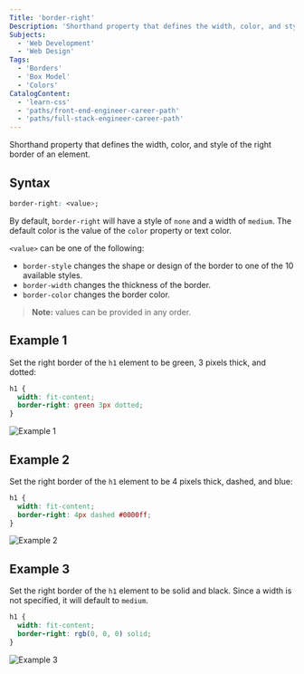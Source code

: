 ```yaml
---
Title: 'border-right'
Description: 'Shorthand property that defines the width, color, and style of the right border of an element.'
Subjects:
  - 'Web Development'
  - 'Web Design'
Tags:
  - 'Borders'
  - 'Box Model'
  - 'Colors'
CatalogContent:
  - 'learn-css'
  - 'paths/front-end-engineer-career-path'
  - 'paths/full-stack-engineer-career-path'
---
```


Shorthand property that defines the width, color, and style of the right border of an element.

## Syntax

```css
border-right: <value>;
```

By default, `border-right` will have a style of `none` and a width of `medium`.
The default color is the value of the `color` property or text color.

`<value>` can be one of the following:

- `border-style` changes the shape or design of the border to one of the 10 available styles.
- `border-width` changes the thickness of the border.
- `border-color` changes the border color.

> **Note:** values can be provided in any order.

## Example 1

Set the right border of the `h1` element to be green, 3 pixels thick, and dotted:

```css
h1 {
  width: fit-content;
  border-right: green 3px dotted;
}
```

![Example 1](https://raw.githubusercontent.com/Codecademy/docs/main/media/css-border-right-example-1.PNG 'Example 1')

## Example 2

Set the right border of the `h1` element to be 4 pixels thick, dashed, and blue:

```css
h1 {
  width: fit-content;
  border-right: 4px dashed #0000ff;
}
```

![Example 2](https://raw.githubusercontent.com/Codecademy/docs/main/media/css-border-right-example-2.PNG 'Example 2')

## Example 3

Set the right border of the `h1` element to be solid and black. Since a width is
not specified, it will default to `medium`.

```css
h1 {
  width: fit-content;
  border-right: rgb(0, 0, 0) solid;
}
```

![Example 3](https://raw.githubusercontent.com/Codecademy/docs/main/media/css-border-right-example-3.PNG 'Example 3')
